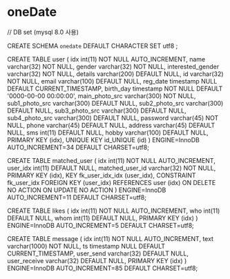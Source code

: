 # oneDate

// DB set (mysql 8.0 사용)


CREATE SCHEMA `onedate` DEFAULT CHARACTER SET utf8 ;

CREATE TABLE user ( idx int(11) NOT NULL AUTO_INCREMENT, name varchar(32) NOT NULL, gender varchar(32) NOT NULL, interested_gender varchar(32) NOT NULL, details varchar(200) DEFAULT NULL, id varchar(32) NOT NULL, email varchar(100) DEFAULT NULL, reg_date timestamp NULL DEFAULT CURRENT_TIMESTAMP, birth_day timestamp NOT NULL DEFAULT '0000-00-00 00:00:00', main_photo_src varchar(300) NOT NULL, sub1_photo_src varchar(300) DEFAULT NULL, sub2_photo_src varchar(300) DEFAULT NULL, sub3_photo_src varchar(300) DEFAULT NULL, sub4_photo_src varchar(300) DEFAULT NULL, password varchar(45) NOT NULL, phone varchar(45) DEFAULT NULL, address varchar(45) DEFAULT NULL, sms int(11) DEFAULT NULL, hobby varchar(100) DEFAULT NULL, PRIMARY KEY (idx), UNIQUE KEY id_UNIQUE (id) ) ENGINE=InnoDB AUTO_INCREMENT=34 DEFAULT CHARSET=utf8;

CREATE TABLE matched_user ( idx int(11) NOT NULL AUTO_INCREMENT, user_idx int(11) DEFAULT NULL, matched_user_id varchar(32) NOT NULL, PRIMARY KEY (idx), KEY fk_user_idx_idx (user_idx), CONSTRAINT fk_user_idx FOREIGN KEY (user_idx) REFERENCES user (idx) ON DELETE NO ACTION ON UPDATE NO ACTION ) ENGINE=InnoDB AUTO_INCREMENT=11 DEFAULT CHARSET=utf8;

CREATE TABLE likes ( idx int(11) NOT NULL AUTO_INCREMENT, who int(11) DEFAULT NULL, whom int(11) DEFAULT NULL, PRIMARY KEY (idx) ) ENGINE=InnoDB AUTO_INCREMENT=5 DEFAULT CHARSET=utf8;

CREATE TABLE message ( idx int(11) NOT NULL AUTO_INCREMENT, text varchar(1000) NOT NULL, ts timestamp NULL DEFAULT CURRENT_TIMESTAMP, user_send varchar(32) DEFAULT NULL, user_receive varchar(32) DEFAULT NULL, PRIMARY KEY (idx) ) ENGINE=InnoDB AUTO_INCREMENT=85 DEFAULT CHARSET=utf8;


